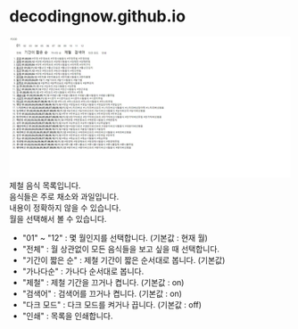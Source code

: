 # decodingnow.github.io
![capture](./img/capture.jpeg)
제철 음식 목록입니다.  
음식들은 주로 채소와 과일입니다.  
내용이 정확하지 않을 수 있습니다.  
월을 선택해서 볼 수 있습니다.  
* "01" ~ "12" : 몇 월인지를 선택합니다. (기본값 : 현재 월)
* "전체" : 월 상관없이 모든 음식들을 보고 싶을 때 선택합니다.
* "기간이 짧은 순" : 제철 기간이 짧은 순서대로 봅니다. (기본값)
* "가나다순" : 가나다 순서대로 봅니다.
* "제철" : 제철 기간을 끄거나 켭니다. (기본값 : on)
* "검색어" : 검색어를 끄거나 켭니다. (기본값 : on)
* "다크 모드" : 다크 모드를 켜거나 끕니다. (기본값 : off)
* "인쇄" : 목록을 인쇄합니다.